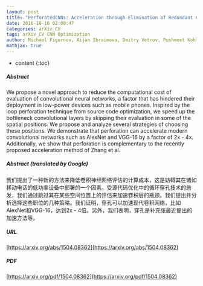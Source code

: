 ```yaml
---
layout: post
title: "PerforatedCNNs: Acceleration through Elimination of Redundant Convolutions"
date: 2016-10-16 02:00:47
categories: arXiv_CV
tags: arXiv_CV CNN Optimization
author: Michael Figurnov, Aijan Ibraimova, Dmitry Vetrov, Pushmeet Kohli
mathjax: true
---
```


* content
{:toc}

##### Abstract
We propose a novel approach to reduce the computational cost of evaluation of convolutional neural networks, a factor that has hindered their deployment in low-power devices such as mobile phones. Inspired by the loop perforation technique from source code optimization, we speed up the bottleneck convolutional layers by skipping their evaluation in some of the spatial positions. We propose and analyze several strategies of choosing these positions. We demonstrate that perforation can accelerate modern convolutional networks such as AlexNet and VGG-16 by a factor of 2x - 4x. Additionally, we show that perforation is complementary to the recently proposed acceleration method of Zhang et al.

##### Abstract (translated by Google)
我们提出了一种新的方法来降低卷积神经网络评估的计算成本，这是妨碍其在诸如移动电话的低功率设备中部署的一个因素。受源代码优化中的循环穿孔技术的启发，我们通过跳过其在某些空间位置上的评估来加速卷积层的瓶颈。我们提出并分析选择这些职位的几种策略。我们证明，穿孔可以加速现代卷积网络，比如AlexNet和VGG-16，达到2x  -  4倍。另外，我们表明，穿孔是补充张最近提出的加速方法等。

##### URL
[https://arxiv.org/abs/1504.08362](https://arxiv.org/abs/1504.08362)

##### PDF
[https://arxiv.org/pdf/1504.08362](https://arxiv.org/pdf/1504.08362)

